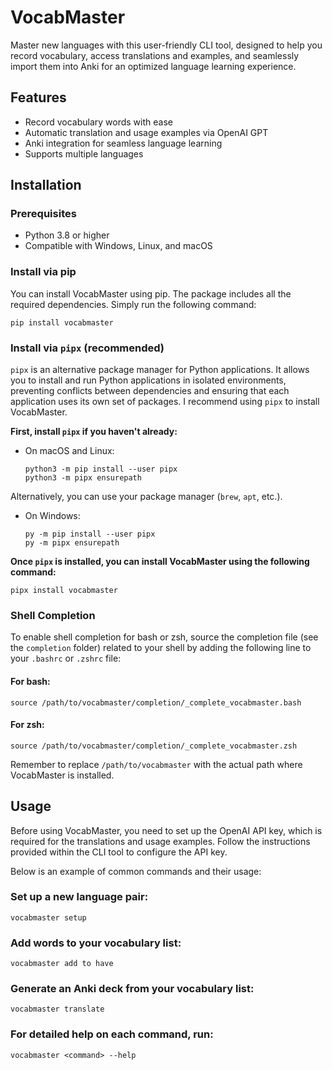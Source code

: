 # VocabMaster

Master new languages with this user-friendly CLI tool, designed to help you record vocabulary, access translations and examples, and seamlessly import them into Anki for an optimized language learning experience.

## Features

* Record vocabulary words with ease
* Automatic translation and usage examples via OpenAI GPT
* Anki integration for seamless language learning
* Supports multiple languages

## Installation

### Prerequisites

* Python 3.8 or higher
* Compatible with Windows, Linux, and macOS

### Install via pip

You can install VocabMaster using pip. The package includes all the required dependencies. Simply run the following command:

```
pip install vocabmaster
```

### Install via `pipx` (recommended)

`pipx` is an alternative package manager for Python applications. It allows you to install and run Python applications in isolated environments, preventing conflicts between dependencies and ensuring that each application uses its own set of packages. I recommend using `pipx` to install VocabMaster.

**First, install `pipx` if you haven't already:**

* On macOS and Linux:

  ```
  python3 -m pip install --user pipx
  python3 -m pipx ensurepath
  ```

Alternatively, you can use your package manager (`brew`, `apt`, etc.).

* On Windows:

  ```
  py -m pip install --user pipx
  py -m pipx ensurepath
  ```

**Once `pipx` is installed, you can install VocabMaster using the following command:**

```
pipx install vocabmaster
```

### Shell Completion

To enable shell completion for bash or zsh, source the completion file (see the `completion` folder) related to your shell by adding the following line to your `.bashrc` or `.zshrc` file:

#### For bash:

```
source /path/to/vocabmaster/completion/_complete_vocabmaster.bash
```

#### For zsh:

```
source /path/to/vocabmaster/completion/_complete_vocabmaster.zsh
```

Remember to replace `/path/to/vocabmaster` with the actual path where VocabMaster is installed.

## Usage

Before using VocabMaster, you need to set up the OpenAI API key, which is required for the translations and usage examples. Follow the instructions provided within the CLI tool to configure the API key.

Below is an example of common commands and their usage:

### Set up a new language pair:

```
vocabmaster setup
```

### Add words to your vocabulary list:

```
vocabmaster add to have
```

### Generate an Anki deck from your vocabulary list:

```
vocabmaster translate
```

### For detailed help on each command, run:

```
vocabmaster <command> --help
```

